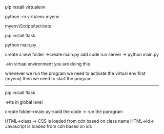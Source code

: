 pip install virtualenv

python -m virtulenv myenv

myenv\Scripts\activate

pip install flask

python main.py


create a new folder ->create main.py add code 
run server -> python main.py

->in virtual environment you are doing this

whenever we run the program we need to activate the virtual env 
first (myenv) then we need to start the program
_______________________________

pip install flask 

->its in global level

create folder->main.py->add the code -> run the pprogram


HTML->class -> CSS is loaded from cdn based on class name
HTML->id-> Javascript is loaded from cdn based on ids
